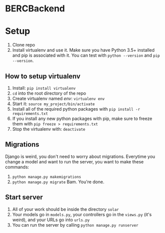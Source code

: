 # BERCBackend

# Setup
1. Clone repo
2. Install virtualenv and use it. Make sure you have Python 3.5+ installed and pip is associated with it. You can test with `python --version` and `pip --version`.

## How to setup virtualenv
1. Install: `pip install virtualenv`
2. `cd` into the root directory of the repo
3. Create virtualenv named *env*: `virtualenv env`
4. Start it: `source my_project/bin/activate`
5. Install all of the required python packages with `pip install -r requirements.txt`
6. If you install any new python packages with pip, make sure to freeze them with `pip freeze > requirements.txt`
7. Stop the virtualenv with: `deactivate`

## Migrations
Django is weird, you don't need to worry about migrations. Everytime you change a model and want to run the server, you want to make these commands:
1. `python manage.py makemigrations`
2. `python manage.py migrate`
Bam. You're done.

## Start server
1. All of your work should be inside the directory `solar`
2. Your models go in `models.py`, your controllers go in the `views.py` (it's weird), and your URLs go into `urls.py`
3. You can run the server by calling `python manage.py runserver`


